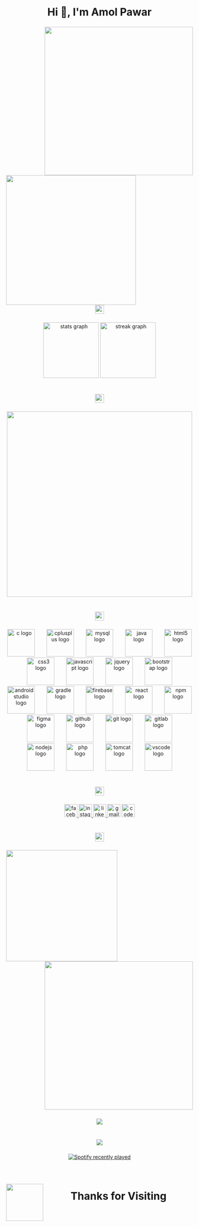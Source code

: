<h1 align="center">Hi 👋, I'm Amol Pawar</h1>

###

<img align="right" height="400" src="https://user-images.githubusercontent.com/74038190/229223156-0cbdaba9-3128-4d8e-8719-b6b4cf741b67.gif"  />

###

<img align="left" height="350" src="https://user-images.githubusercontent.com/74038190/240825379-0db32290-c193-4b32-95dc-413ce9e446a5.gif"  />

###

<br clear="both">

<div align="center">
  <img height="24" src="https://user-images.githubusercontent.com/74038190/212284100-561aa473-3905-4a80-b561-0d28506553ee.gif"  />
</div>

###

<div align="center">
  <img src="https://github-readme-stats.vercel.app/api?username=24Amol&hide_title=false&hide_rank=false&show_icons=true&include_all_commits=true&count_private=true&disable_animations=false&theme=outrun&locale=en&hide_border=true" height="150" alt="stats graph"  />
  <img src="https://streak-stats.demolab.com?user=24Amol&locale=en&mode=daily&theme=outrun&hide_border=false&border_radius=5&date_format=j M[ Y]" height="150" alt="streak graph"  />
</div>

###

<br clear="both">

<div align="center">
  <img height="24" src="https://user-images.githubusercontent.com/74038190/212284100-561aa473-3905-4a80-b561-0d28506553ee.gif"  />
</div>

###

<div align="center">
  <img height="500" src="https://user-images.githubusercontent.com/74038190/243078834-72903324-cf57-4e90-80a6-ed3c9734e0ed.gif"  />
</div>

###

<br clear="both">

<div align="center">
  <img height="24" src="https://user-images.githubusercontent.com/74038190/212284100-561aa473-3905-4a80-b561-0d28506553ee.gif"  />
</div>

###

<div align="center">
  <img src="https://cdn.jsdelivr.net/gh/devicons/devicon/icons/c/c-original.svg" height="74" alt="c logo"  />
  <img width="24" />
  <img src="https://cdn.jsdelivr.net/gh/devicons/devicon/icons/cplusplus/cplusplus-original.svg" height="74" alt="cplusplus logo"  />
  <img width="24" />
  <img src="https://cdn.jsdelivr.net/gh/devicons/devicon/icons/mysql/mysql-original.svg" height="74" alt="mysql logo"  />
  <img width="24" />
  <img src="https://cdn.jsdelivr.net/gh/devicons/devicon/icons/java/java-original.svg" height="74" alt="java logo"  />
  <img width="24" />
  <img src="https://cdn.jsdelivr.net/gh/devicons/devicon/icons/html5/html5-original.svg" height="74" alt="html5 logo"  />
  <img width="24" />
  <img src="https://cdn.jsdelivr.net/gh/devicons/devicon/icons/css3/css3-original.svg" height="74" alt="css3 logo"  />
  <img width="24" />
  <img src="https://cdn.jsdelivr.net/gh/devicons/devicon/icons/javascript/javascript-original.svg" height="74" alt="javascript logo"  />
  <img width="24" />
  <img src="https://cdn.jsdelivr.net/gh/devicons/devicon/icons/jquery/jquery-original.svg" height="74" alt="jquery logo"  />
  <img width="24" />
  <img src="https://cdn.jsdelivr.net/gh/devicons/devicon/icons/bootstrap/bootstrap-original.svg" height="74" alt="bootstrap logo"  />
  <img width="24" />
  <img src="https://cdn.jsdelivr.net/gh/devicons/devicon/icons/androidstudio/androidstudio-original.svg" height="74" alt="androidstudio logo"  />
  <img width="24" />
  <img src="https://cdn.jsdelivr.net/gh/devicons/devicon/icons/gradle/gradle-plain.svg" height="74" alt="gradle logo"  />
  <img width="24" />
  <img src="https://cdn.jsdelivr.net/gh/devicons/devicon/icons/firebase/firebase-plain.svg" height="74" alt="firebase logo"  />
  <img width="24" />
  <img src="https://cdn.jsdelivr.net/gh/devicons/devicon/icons/react/react-original.svg" height="74" alt="react logo"  />
  <img width="24" />
  <img src="https://cdn.jsdelivr.net/gh/devicons/devicon/icons/npm/npm-original-wordmark.svg" height="74" alt="npm logo"  />
  <img width="24" />
  <img src="https://cdn.jsdelivr.net/gh/devicons/devicon/icons/figma/figma-original.svg" height="74" alt="figma logo"  />
  <img width="24" />
  <img src="https://cdn.jsdelivr.net/gh/devicons/devicon/icons/github/github-original.svg" height="74" alt="github logo"  />
  <img width="24" />
  <img src="https://cdn.jsdelivr.net/gh/devicons/devicon/icons/git/git-original.svg" height="74" alt="git logo"  />
  <img width="24" />
  <img src="https://cdn.jsdelivr.net/gh/devicons/devicon/icons/gitlab/gitlab-original.svg" height="74" alt="gitlab logo"  />
  <img width="24" />
  <img src="https://cdn.jsdelivr.net/gh/devicons/devicon/icons/nodejs/nodejs-original.svg" height="74" alt="nodejs logo"  />
  <img width="24" />
  <img src="https://cdn.jsdelivr.net/gh/devicons/devicon/icons/php/php-original.svg" height="74" alt="php logo"  />
  <img width="24" />
  <img src="https://cdn.jsdelivr.net/gh/devicons/devicon/icons/tomcat/tomcat-original.svg" height="74" alt="tomcat logo"  />
  <img width="24" />
  <img src="https://cdn.jsdelivr.net/gh/devicons/devicon/icons/vscode/vscode-original.svg" height="74" alt="vscode logo"  />
</div>

###

<br clear="both">

<div align="center">
  <img height="24" src="https://user-images.githubusercontent.com/74038190/212284100-561aa473-3905-4a80-b561-0d28506553ee.gif"  />
</div>

###

<div align="center">
  <a href="https://fb.com/amol pawar" target="_blank">
    <img src="https://img.shields.io/static/v1?message=Facebook&logo=facebook&label=&color=1877F2&logoColor=white&labelColor=&style=for-the-badge" height="35" alt="facebook logo"  />
  </a>
  <a href="https://instagram.com/24amol" target="_blank">
    <img src="https://img.shields.io/static/v1?message=Instagram&logo=instagram&label=&color=E4405F&logoColor=white&labelColor=&style=for-the-badge" height="35" alt="instagram logo"  />
  </a>
  <a href="="https://linkedin.com/in/amol pawar" target="_blank">
    <img src="https://img.shields.io/static/v1?message=LinkedIn&logo=linkedin&label=&color=0077B5&logoColor=white&labelColor=&style=for-the-badge" height="35" alt="linkedin logo"  />
  </a>
  <img src="https://img.shields.io/static/v1?message=Gmail&logo=gmail&label=&color=D14836&logoColor=white&labelColor=&style=for-the-badge" height="35" alt="gmail logo"  />
  <img src="https://img.shields.io/static/v1?message=Codepen&logo=codepen&label=&color=000000&logoColor=white&labelColor=&style=for-the-badge" height="35" alt="codepen logo"  />
</div>

###

<br clear="both">

<div align="center">
  <img height="24" src="https://user-images.githubusercontent.com/74038190/212284100-561aa473-3905-4a80-b561-0d28506553ee.gif"  />
</div>

###

<img align="left" height="300" src="https://user-images.githubusercontent.com/74038190/242390692-0b335028-1d3d-4ee5-b5b3-a373d499be7e.gif"  />

###

<img align="right" height="400" src="https://user-images.githubusercontent.com/74038190/219923809-b86dc415-a0c2-4a38-bc88-ad6cf06395a8.gif"  />

###

<br clear="both">

<div align="center">
  <img height="1" src="https://user-images.githubusercontent.com/74038190/212284115-f47cd8ff-2ffb-4b04-b5bf-4d1c14c0247f.gif"  />
</div>

###

<div align="center">
  <img src="https://profile-counter.glitch.me/24Amol/count.svg?"  />
</div>

###

<br clear="both">

<div align="center">
  <img height="" src="https://user-images.githubusercontent.com/74038190/212284115-f47cd8ff-2ffb-4b04-b5bf-4d1c14c0247f.gif"  />
</div>

###

<div align="center">
  <a href="https://open.spotify.com/user/31yyfo22lfxd6i7tvgahjyvrnu4a">
    <img src="https://spotify-recently-played-readme.vercel.app/api?count=5&unique=true" alt="Spotify recently played"  />
  </a>
</div>

###

<br clear="both">

<div align="center">
  <img height="1" src="https://user-images.githubusercontent.com/74038190/212284115-f47cd8ff-2ffb-4b04-b5bf-4d1c14c0247f.gif"  />
</div>

###

<img align="left" height="100" src="https://user-images.githubusercontent.com/74038190/216122041-518ac897-8d92-4c6b-9b3f-ca01dcaf38ee.png"  />

###

<h1 align="center">Thanks for Visiting</h1>

###
